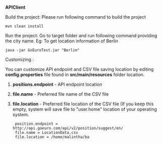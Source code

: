 
**APIClient**

Build the project: Please run following command to build the project

    mvn clean install
Run the project: Go to target folder and run following command providing the city name. Eg: To get location information of Berlin

    java -jar GoEuroTest.jar "Berlin"
    
Customizing :
 
 You can customize API endpoint and CSV file saving location by editing **config.properties** file found in **src/main/resources** folder location. 
 
 1. **positions.endpoint** - API endpoint location
 2. **file.name** - Preferred file name of the CSV file
 3. **file.location** - Preferred file location of the CSV file (If you keep this empty, system will save file to "user.home" location of your operating system.
                  
         position.endpoint = http://api.goeuro.com/api/v2/position/suggest/en/
         file.name = LocationData.csv
         file.location = /home/malintha/ba
